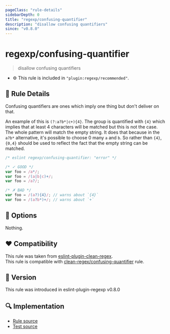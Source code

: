 ```yaml
---
pageClass: "rule-details"
sidebarDepth: 0
title: "regexp/confusing-quantifier"
description: "disallow confusing quantifiers"
since: "v0.8.0"
---
```

# regexp/confusing-quantifier

> disallow confusing quantifiers

- :gear: This rule is included in `"plugin:regexp/recommended"`.

## :book: Rule Details

Confusing quantifiers are ones which imply one thing but don't deliver on that.

An example of this is `(?:a?b*|c+){4}`. The group is quantified with `{4}` which
implies that at least 4 characters will be matched but this is not the case. The
whole pattern will match the empty string. It does that because in the `a?b*`
alternative, it's possible to choose 0 many `a` and `b`. So rather than `{4}`,
`{0,4}` should be used to reflect the fact that the empty string can be matched.

<eslint-code-block>

```js
/* eslint regexp/confusing-quantifier: "error" */

/* ✓ GOOD */
var foo = /a*/;
var foo = /(a|b|c)+/;
var foo = /a?/;

/* ✗ BAD */
var foo = /(a?){4}/; // warns about `{4}`
var foo = /(a?b*)+/; // warns about `+`
```

</eslint-code-block>

## :wrench: Options

Nothing.

## :heart: Compatibility

This rule was taken from [eslint-plugin-clean-regex].  
This rule is compatible with [clean-regex/confusing-quantifier] rule.

[eslint-plugin-clean-regex]: https://github.com/RunDevelopment/eslint-plugin-clean-regex
[clean-regex/confusing-quantifier]: https://github.com/RunDevelopment/eslint-plugin-clean-regex/blob/master/docs/rules/confusing-quantifier.md

## :rocket: Version

This rule was introduced in eslint-plugin-regexp v0.8.0

## :mag: Implementation

- [Rule source](https://github.com/ota-meshi/eslint-plugin-regexp/blob/master/lib/rules/confusing-quantifier.ts)
- [Test source](https://github.com/ota-meshi/eslint-plugin-regexp/blob/master/tests/lib/rules/confusing-quantifier.ts)
